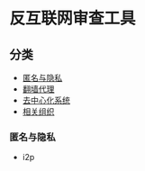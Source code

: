 # 反互联网审查工具

## 分类
- [匿名与隐私](#匿名与隐私)
- [翻墙代理](#翻墙代理)
- [去中心化系统](#去中心化系统)
- [相关组织](#相关组织)

### 匿名与隐私
- i2p
